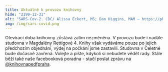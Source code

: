 ```yaml
---
title: Aktuálně k provozu knihovny
hide: "2199-12-31"
alt: "SARS-Cov-2. CDC/ Alissa Eckert, MS; Dan Higgins, MAM – https://phil.cdc.gov/Details.aspx?pid=23312 "
img: /img/sars-covid.png
---
```


Otevírací doba knihovny zůstává zatím nezměněna. V provozu bude i nadále
studovna v Magdalény Rettigové 4. Knihy však vydáváme pouze po jejich
předchozím objednání, výdej na počkání jsme zastavili. Studovna v Celetné bude
dočasně zavřená. Volejte a pište, kdykoli si nebudete vědět rady. Stále běží
také naše facebooková poradna - stačí poslat zprávu na [@knihovnapedfpraha](https://www.facebook.com/knihovnapedfpraha).

